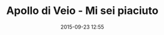 ---
layout: artwork
title: Apollo di Veio - Mi sei piaciuto
surface: png
link: https://upload.wikimedia.org/wikipedia/commons/5/5f/Apollon_de_V%C3%A9ies.JPG
source: Wikimedia Commons
name: luca corsato
image_url: /images/paintings/miseipiaciuto.png
image_thumb_url: /images/paintings/miseipiaciuto.png
date:   2015-09-23 12:55
tags: archeostickers male
---